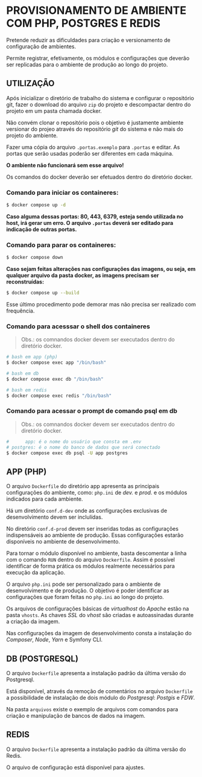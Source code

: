 # PROVISIONAMENTO DE AMBIENTE COM PHP, POSTGRES E REDIS

Pretende reduzir as dificuldades para criação e versionamento de configuração de ambientes. 

Permite registrar, efetivamente, os módulos e configurações que deverão ser replicadas para o ambiente de produção ao longo do projeto.

## UTILIZAÇÃO

Após inicializar o diretório de trabalho do sistema e configurar o repositório git, fazer o download do arquivo ```zip``` do projeto e descompactar dentro do projeto em um pasta chamada docker. 

Não convém clonar o repositório pois o objetivo é justamente ambiente versionar do projeo através do repositório *git* do sistema e não mais do projeto do ambiente.

Fazer uma cópia do arquivo ```.portas.exemplo``` para ```.portas``` e editar. As portas que serão usadas poderão ser diferentes em cada máquina.

**O ambiente não funcionará sem esse arquivo!**

Os comandos do docker deverão ser efetuados dentro do diretório docker.

### Comando para iniciar os containeres:

```bash
$ docker compose up -d
```

**Caso alguma dessas portas: 80, 443, 6379, esteja
sendo utilizada no host, irá gerar um erro. O arquivo
```.portas``` deverá ser editado para indicação de outras
portas.**

### Comando para parar os containeres:

```bash
$ docker compose down
```

**Caso sejam feitas alterações nas configurações das
imagens, ou seja, em qualquer arquivo da pasta docker,
as imagens precisam ser reconstruídas:**

```bash
$ docker compose up --build
```

Esse último procedimento pode demorar mas não precisa ser realizado com frequência.

### Comando para acesssar o shell dos containeres

> Obs.: os comnandos docker devem ser executados dentro do diretório docker.

```bash
# bash em app (php)
$ docker compose exec app "/bin/bash"

# bash em db
$ docker compose exec db "/bin/bash"

# bash em redis
$ docker compose exec redis "/bin/bash"
```

### Comando para acessar o prompt de comando psql em db

> Obs.: os comnandos docker devem ser executados dentro do diretório docker.

```bash
#      app: é o nome do usuário que consta em .env
# postgres: é o nome do banco de dados que será conectado
$ docker compose exec db psql -U app postgres
```

## APP (PHP)

O arquivo ```Dockerfile``` do diretório app apresenta as principais configurações do ambiente, como: ```php.ini``` de *dev.* e *prod.* e os módulos indicados para cada ambiente.

Há um diretório ```conf.d-dev``` onde as configurações exclusivas de desenvolvimento devem ser inclulídas.

No diretório ```conf.d-prod``` devem ser inseridas todas as configurações indispensáveis ao ambiente de produção. Essas configurações estarão disponíveis no ambiente de desenvolvimento.

Para tornar o módulo disponível no ambiente, basta descomentar a linha com o comando ```RUN``` dentro do arquivo ```Dockerfile```. Assim é possível identificar de forma prática os módulos realmente necessários para execução da aplicação.

O arquivo ```php.ini``` pode ser personalizado para o ambiente de desenvolvimento e de produção. O objetivo é poder identificar as configurações que foram feitas no ```php.ini``` ao longo do projeto.

Os arquivos de configurações básicas de *virtualhost* do *Apache* estão na pasta ```vhosts```. As chaves *SSL* do *vhost* são criadas e autoassinadas durante a criação da imagem.

Nas configurações da imagem de desenvolvimento consta a instalação do *Composer*, *Node*, *Yarn* e Symfony CLI.

## DB (POSTGRESQL)

O arquivo ```Dockerfile``` apresenta a instalação padrão da última versão do Postgresql.

Está disponível, através da remoção de comentários no arquivo ```Dockerfile``` a possibilidade de instalação de dois módulo do *Postgresql*: *Postgis* e *FDW*.

Na pasta ```arquivos``` existe o exemplo de arquivos com comandos para criação e manipulação de bancos de dados na imagem.

## REDIS

O arquivo ```Dockerfile``` apresenta a instalação padrão da última versão do Redis.

O arquivo de configuração está disponível para ajustes.
